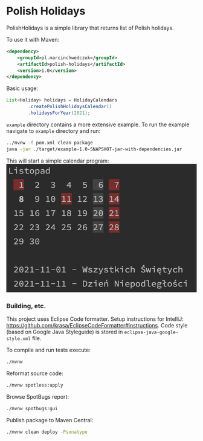 
# Polish Holidays

PolishHolidays is a simple library that returns list of Polish holidays.

To use it with Maven:
```xml
<dependency>
    <groupId>pl.marcinchwedczuk</groupId>
    <artifactId>polish-holidays</artifactId>
    <version>1.0</version>
</dependency>
```

Basic usage:
```java
List<Holiday> holidays = HolidayCalendars
        .createPolishHolidaysCalendar()
        .holidaysForYear(2021);
```

`example` directory contains a more extensive example.
To run the example navigate to `example` directory and run:
```bash
../mvnw -f pom.xml clean package
java -jar ./target/example-1.0-SNAPSHOT-jar-with-dependencies.jar
```
This will start a simple calendar program:
![Example program](./docs/plcalc.png)

### Building, etc.

This project uses Eclipse Code formatter. Setup instructions for IntelliJ:
https://github.com/krasa/EclipseCodeFormatter#instructions.
Code style (based on Google Java Styleguide) is stored in `eclipse-java-google-style.xml` file.


To compile and run tests execute:
```bash
./mvnw
```

Reformat source code:
```bash
./mvnw spotless:apply
```

Browse SpotBugs report:
```bash
./mvnw spotbugs:gui
```

Publish package to Maven Central:
```bash
./mvnw clean deploy -Psonatype
```